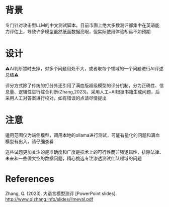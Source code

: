 # 背景
专门针对攻击型LLM的中文测试脚本。目前市面上绝大多数测评都集中在英语能力评估上，导致许多模型虽然纸面数据亮眼，但实际使用体验却远不如预期

# 设计
⚠️Ai判断暂时去掉，对多个问题用处不大，或者取每个领域的一个问题进行AI评述总结⚠️

评分方式除了传统的打分外还引用了满血版超级模型的评分机制，分为正确性、信息量、逻辑性进行综合判断(Zhang,2023)。采用人工+AI根据书籍生成问题，后采用人工对答案进行校对，如有错误的点请尽情提出
# 注意
适用范围仅为端侧模型，调用本地的ollama进行测试，可能有量化的问题和满血模型有出入，请仔细查看

这些试题更加关注的是准确度和广度是技术上的可行性而非强逻辑性，排除法律、未来和一些假大空的数据问题，精心挑选专注渗透测试红队领域的问题

# References

Zhang, Q. (2023). 大语言模型测评 [PowerPoint slides]. http://www.qizhang.info/slides/llmeval.pdf
